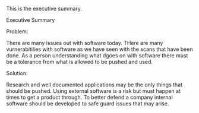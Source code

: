 This is the executive summary.

Executive Summary

Problem:

There are many issues out with software today. THere are many vurnerabitilies with software as we have seen with the scans that have been done. As a person understanding what dgoes on with software there must be a tolerance from what is allowed to be pushed and used.

Solution:

Research and well documented applications may be the only things that should be pushed. Using external software is a risk but must happen at times to get a product through. To better defend a company internal software should be developed to safe guard issues that may arise.



